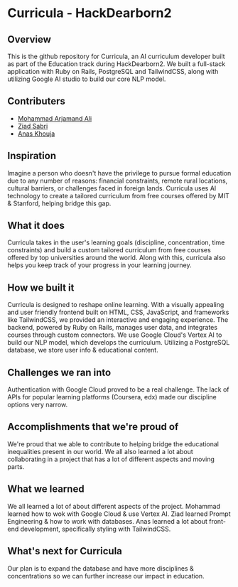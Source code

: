 # Curricula - HackDearborn2

## Overview
This is the github repository for Curricula, an AI curriculum developer built as part of the Education track during HackDearborn2. We built a full-stack application with Ruby on Rails, PostgreSQL and TailwindCSS, along with utilizing Google AI studio to build our core NLP model.

## Contributers 
- [Mohammad Arjamand Ali](https://github.com/Mohammad4844)
- [Ziad Sabri](https://github.com/zsabri91)
- [Anas Khouja](https://github.com/anaskhouja)

## Inspiration

Imagine a person who doesn't have the privilege to pursue formal education due to any number of reasons: financial constraints, remote rural locations, cultural barriers, or challenges faced in foreign lands. Curricula uses AI technology to create a tailored curriculum from free courses offered by MIT & Stanford, helping bridge this gap.

## What it does

Curricula takes in the user's learning goals (discipline, concentration, time constraints) and build a custom tailored curriculum from free courses offered by top universities around the world. Along with this, curricula also helps you keep track of your progress in your learning journey.

## How we built it

Curricula is designed to reshape online learning. With a visually appealing and user friendly frontend built on HTML, CSS, JavaScript, and frameworks like TailwindCSS, we provided an interactive and engaging experience. The backend, powered by Ruby on Rails, manages user data, and integrates courses through custom connectors. We use Google Cloud's Vertex AI to build our NLP model, which develops the curriculum. Utilizing a PostgreSQL database, we store user info & educational content.

## Challenges we ran into

Authentication with Google Cloud proved to be a real challenge. The lack of APIs for popular learning platforms (Coursera, edx) made our discipline options very narrow.

## Accomplishments that we're proud of

We're proud that we able to contribute to helping bridge the educational inequalities present in our world. We all also learned a lot about collaborating in a project that has a lot of different aspects and moving parts.

## What we learned

We all learned a lot of about different aspects of the project. Mohammad learned how to wok with Google Cloud & use Vertex AI. Ziad learned Prompt Engineering & how to work with databases. Anas learned a lot about front-end development, specifically styling with TailwindCSS.

## What's next for Curricula

Our plan is to expand the database and have more disciplines & concentrations so we can further increase our impact in education.
